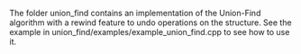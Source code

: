 The folder union_find contains an implementation of the Union-Find
algorithm with a rewind feature to undo operations on the
structure. See the example in
union_find/examples/example_union_find.cpp to see how to use it.